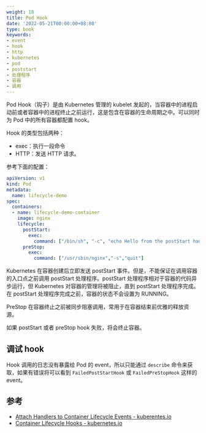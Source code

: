 ```yaml
---
weight: 18
title: Pod Hook
date: '2022-05-21T00:00:00+08:00'
type: book
keywords:
- event
- hook
- http
- kubernetes
- pod
- poststart
- 处理程序
- 容器
- 调用
---
```

Pod Hook（钩子）是由 Kubernetes 管理的 kubelet 发起的，当容器中的进程启动前或者容器中的进程终止之前运行，这是包含在容器的生命周期之中。可以同时为 Pod 中的所有容器都配置 hook。

Hook 的类型包括两种：

- exec：执行一段命令
- HTTP：发送 HTTP 请求。

参考下面的配置：

```yaml
apiVersion: v1
kind: Pod
metadata:
  name: lifecycle-demo
spec:
  containers:
  - name: lifecycle-demo-container
    image: nginx
    lifecycle:
      postStart:
        exec:
          command: ["/bin/sh", "-c", "echo Hello from the postStart handler> /usr/share/message"]
      preStop:
        exec:
          command: ["/usr/sbin/nginx","-s","quit"]
```

Kubernetes 在容器创建后立即发送 postStart 事件。但是，不能保证在调用容器的入口点之前调用 postStart 处理程序。postStart 处理程序相对于容器的代码异步运行，但 Kubernetes 对容器的管理将被阻止，直到 postStart 处理程序完成。在 postStart 处理程序完成之前，容器的状态不会设置为 RUNNING。

PreStop 在容器终止之前被同步阻塞调用，常用于在容器结束前优雅的释放资源。

如果 postStart 或者 preStop hook 失败，将会终止容器。

## 调试 hook

Hook 调用的日志没有暴露给 Pod 的 event，所以只能通过 `describe` 命令来获取，如果有错误将可以看到 `FailedPostStartHook` 或 `FailedPreStopHook` 这样的 event。

## 参考

- [Attach Handlers to Container Lifecycle Events - kuberentes.io](https://kubernetes.io/docs/tasks/configure-pod-container/attach-handler-lifecycle-event/)
- [Container Lifecycle Hooks - kubernetes.io](https://kubernetes.io/docs/concepts/containers/container-lifecycle-hooks/)

